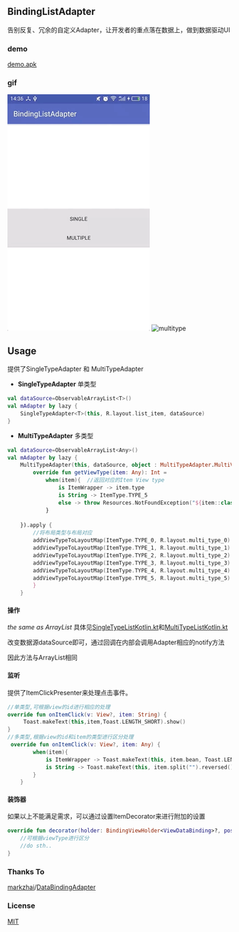 

## BindingListAdapter

告别反复、冗余的自定义Adapter，让开发者的重点落在数据上，做到数据驱动UI

### demo

[demo.apk](demo.apk)

### gif

![singletype](gif/singletype.gif)                       ![multitype](gif/multitype.gif)



## Usage

提供了SingleTypeAdapter 和 MultiTypeAdapter

- **SingleTypeAdapter**  单类型

```Kotlin
val dataSource=ObservableArrayList<T>()
val mAdapter by lazy {
    SingleTypeAdapter<T>(this, R.layout.list_item, dataSource)
}
```

- **MultiTypeAdapter** 多类型

```kotlin
val dataSource=ObservableArrayList<Any>()
val mAdapter by lazy {
    MultiTypeAdapter(this, dataSource, object : MultiTypeAdapter.MultiViewTyper {
        override fun getViewType(item: Any): Int =
            when(item){  //返回对应的Item View type
                is ItemWrapper -> item.type
                is String -> ItemType.TYPE_5
                else -> throw Resources.NotFoundException("${item::class} 找不到相应的ViewType")
            }

    }).apply {
    	//将布局类型与布局对应
        addViewTypeToLayoutMap(ItemType.TYPE_0, R.layout.multi_type_0)
        addViewTypeToLayoutMap(ItemType.TYPE_1, R.layout.multi_type_1)
        addViewTypeToLayoutMap(ItemType.TYPE_2, R.layout.multi_type_2)
        addViewTypeToLayoutMap(ItemType.TYPE_3, R.layout.multi_type_3)
        addViewTypeToLayoutMap(ItemType.TYPE_4, R.layout.multi_type_4)
        addViewTypeToLayoutMap(ItemType.TYPE_5, R.layout.multi_type_5)
        }
    }
```

#### 操作

*the same as ArrayList*  具体见[SingleTypeListKotlin.kt](https://github.com/ditclear/BindingListAdapter/blob/0473dfe0150bd7049ac7f4f404eb12027298c8de/app/src/main/java/io/ditclear/app/singletype/SingleTypeListKotlin.kt)和[MultiTypeListKotlin.kt](https://github.com/ditclear/BindingListAdapter/blob/0473dfe0150bd7049ac7f4f404eb12027298c8de/app/src/main/java/io/ditclear/app/multitype/MultiTypeListKotlin.kt)

改变数据源dataSource即可，通过回调在内部会调用Adapter相应的notify方法

因此方法与ArrayList相同

#### 监听

提供了ItemClickPresenter<T>来处理点击事件。

```kotlin
//单类型,可根据view的id进行相应的处理
override fun onItemClick(v: View?, item: String) {
     Toast.makeText(this,item,Toast.LENGTH_SHORT).show()
}
//多类型,根据view的id和item的类型进行区分处理
 override fun onItemClick(v: View?, item: Any) {
        when(item){
            is ItemWrapper -> Toast.makeText(this, item.bean, Toast.LENGTH_SHORT).show()
            is String -> Toast.makeText(this, item.split("").reversed().joinToString(""), Toast.LENGTH_SHORT).show()
        }
    }
```

#### 装饰器

如果以上不能满足需求，可以通过设置ItemDecorator来进行附加的设置

```kotlin
override fun decorator(holder: BindingViewHolder<ViewDataBinding>?, position: Int, viewType: Int) {
  	//可根据viewType进行区分
	//do sth..
}
```

### Thanks To

[markzhai](https://github.com/markzhai)/[DataBindingAdapter](https://github.com/markzhai/DataBindingAdapter)

### License

[MIT](LICENSE.txt)





